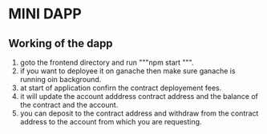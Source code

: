 # MINI DAPP

## Working of the dapp

1. goto the frontend directory and run """npm start """.
2. if you want to deployee it on ganache then make sure ganache is running oin background.
3. at start of application confirn the contract deployement fees.
4. it will update the account adddress contract address and the balance of the contract and the account.
5. you can deposit to the contract address and withdraw from the contract address to the account from which you are requesting.
